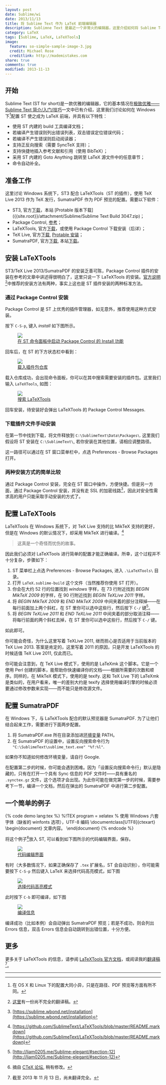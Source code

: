 ```yaml
---
layout: post
date: Sublime/wi
date: 2013/11/13
title: 将 Sublime Text 作为 LaTeX 前端编辑器
description: Sublimne Text 是最近一个非常火的编辑器，这里介绍如何将 Sublime Text 作为 LaTeX 前端编辑器。
category: LaTeX
tags: [Sublime, LaTeX, LaTeXTools]
image:
  feature: so-simple-sample-image-3.jpg
  credit: Michael Rose
  creditlink: http://mademistakes.com
share: true
comments: true
modified: 2013-11-13
---
```



## 开始

Sublime Text (ST for short)是一款优雅的编辑器，它的基本情况在[极致优雅——Sublime Text 简介/入门/技巧](http://liam0205.me/Sublime-elegant/)一文中已有介绍，这里我们讨论如何在 Windows 下[^1]配置 ST 使之成为 LaTeX 前端，并具有以下特性：

* 使用 ST 内建的 build 工具编译文档；
* 若编译产生错误则列出错误列表，双击错误定位错误代码；
* 若编译不产生错误则启动阅读器；
* 支持正反向搜索（需要 SyncTeX 支持）；
* 支持快捷地插入参考文献和引用（使用 BibTeX）；
* 采用 ST 内建的 Goto Anything 跳转至 LaTeX 源文件中的任意章节；
* 命令自动补全。

<!--more-->

## 准备工作

这里讨论 Windows 系统下，ST3 配合 LaTeXTools（ST 的插件），使用 TeX Live 2013 作为 TeX 发行，SumatraPDF 作为 PDF 预览的配置。需要以下软件：

* ST3, 官方[下载](http://www.sublimetext.com/3)，本站 [Protable 版本下载]({{site.root}}/attachment/Sublime/Sublime Text Build 3047.zip)；
* Package Control, [参考]({{site.url}}/Sublime-elegant/#package-control)；
* LaTeXTools, 官方[下载](https://github.com/SublimeText/LaTeXTools/archive/master.zip)，或使用 Package Control 下载安装（后详）；
* TeX Live, 官方[下载](http://mirror.ctan.org/systems/texlive/Images/), [Protable 安装](http://bbs.ctex.org/forum.php?mod=viewthread&tid=76538)；
* SumatraPDF, 官方[下载](https://kjkpub.s3.amazonaws.com/sumatrapdf/rel/SumatraPDF-2.4.zip), 本站[下载]({{site.root}}/attachment/LaTeX-useful-tools/SumatraPDF.exe)。

## 安装 LaTeXTools

ST3/TeX Live 2013/SumatraPDF 的安装乏善可陈，Package Control 插件的安装在参考的文章中讲述得很明白了，这里只说一下 LaTeXTools 的安装。[官方说明](https://github.com/SublimeText/LaTeXTools/blob/master/README.markdown)[^2]中推荐的安装方法有两种，事实上这也是 ST 插件安装的两种标准方法。

### 通过 Package Control 安装

Package Control 是 ST 上优秀的插件管理器，如无意外，推荐使用这种方式安装。

按下 `C-S-p`, 键入 *install* 如下图所示。

<figure>
	<a href="{{site.root}}/attachment/images/Sublime/Package_Install.png"><img src="{{site.root}}/attachment/images/Sublime/Package_Install.png"></a>
	<figcaption><a href="https://sublime.wbond.net/" title="在 ST 命令面板中启动 Package Control 的 Install 功能">在 ST 命令面板中启动 Package Control 的 Install 功能</a></figcaption>
</figure>

回车后，在 ST 的下方状态栏中看到：

<figure>
	<a href="{{site.root}}/attachment/images/Sublime/Loading_Repo.png"><img src="{{site.root}}/attachment/images/Sublime/Loading_Repo.png"></a>
	<figcaption><a href="https://sublime.wbond.net/" title="载入插件包仓库">载入插件包仓库</a></figcaption>
</figure>

载入仓库成功，会出现命令面板，你可以在其中搜索需要安装的插件包。这里我们输入 `LaTeXTools`, 如图：
<figure>
	<a href="{{site.root}}/attachment/images/Sublime/LaTeXTools_Setup.png"><img src="{{site.root}}/attachment/images/Sublime/LaTeXTools_Setup.png"></a>
	<figcaption><a href="https://sublime.wbond.net/" title="搜索 LaTeXTools">搜索 LaTeXTools</a></figcaption>
</figure>

回车安装，待安装好会弹出 LaTeXTools 的 Package Control Messages.

### 下载插件文件手动安装

在第一节中找到下载，将文件释放到 `C:\SublimeText\Data\Packages\`. 这里我们假设将 ST 安装在 `C:\SublimeText\`, 若你安装在其他位置，请相应调整路径。

这一路径可以通过在 ST 窗口菜单栏中，点选 Preferences - Browse Packages 打开。

### 两种安装方式的简单比较

通过 Package Control 安装，完全在 ST 窗口中操作，方便快捷。但是另一方面，通过 Package Control 安装，并没有走 SSL 的加密线路[^3]，因此对安全性需求高的用户只能采取手动安装的方式了。

## 配置 LaTeXTools

LaTeXTools 在 Windows 系统下，对 TeX Live 支持的比 MikTeX 支持的更好，但是在 Windows 的默认情况下，却采用 MikTeX 进行编译。[^4]

> 这真是一个奇怪而忧伤的故事。

因此我们必须对 LaTeXTools 进行简单的配置才能正确编译。所幸，这个过程并不十分复杂，步骤如下：

1. ST 菜单栏上点选 Preferences - Browse Packages, 进入 `.\LaTeXTools\` 目录。
2. 打开 `LaTeX.sublime-build` 这个文件（当然推荐你使用 ST 打开）。
3. 你会在大约 52 行的位置找到 *windows* 字样，在 73 行附近找到 *BEGIN MikTeX 2009* 的字样，在 90 行附近找到 *BEGIN TeXLive 2011* 字样。
4. 将 *BEGIN MikTeX 2009* 和 *END MikTeX 2009* 中间夹着的部分注释掉——在每行前面加上两个斜杠，在 ST 里你可以选中这些行，然后按下 `C-/` 键[^5]。
5. 将 *BEGIN TeXLive 2011* 和 *END TeXLive 2011* 中间夹着的部分取消注释——将每行前面的两个斜杠去掉，在 ST 里你可以选中这些行，然后按下 `C-/` 键。

如此即可。

你可能会奇怪，为什么这里写着 TeXLive 2011, 继而担心是否适用于当前版本的 TeX Live 2013. 答案是肯定的，这里写着 2011 的原因，只是开发 LaTeXTools 的时候适值 TeX Live 2011, 仅此而已。

你可能会注意到，在 TeX Live 模式下，使用的是 LaTeXmk 这个脚本。它是一个使用 Perl 创建的脚本，能帮助你快速编译你的文档——根据所需要的次数和顺序。同样的，在 MikTeX 模式下，使用的是 texify. 这和 TeX Live 下的 LaTeXmk 是类似的，在用户看来，唯一的差别大约是 texify 选择使用编译引擎的时候必须要通过修改参数来实现——而不能只是修改源文件。

## 配置 SumatraPDF

在 Windows 下，与 LaTeXTools 配合的默认预览器是 SumatraPDF. 为了让他们结合起来工作，需要进行下面两步配置。

1. 将 SumatraPDF.exe 所在目录添加进[环境变量](http://zh.wikipedia.org/zh/%E7%8E%AF%E5%A2%83%E5%8F%98%E9%87%8F) PATH。
2. 在 SumatraPDF 的设置中，设置反向搜索命令行为 `"C:\SublimeText\sublime_text.exe" "%f:%l"`.

如果你不知道如何修改环境变量，请自行 Google.

在配置第二步的时候，你可能会遇到困难。因为「设置反向搜索命令行」默认是隐藏的，只有在打开一个具有 Sync 信息的 PDF 文件时——具有重名的 `.synctex.gz` 文件，这个选项才会出现。为此你可能在做完第一步的时候，需要参考下一节，编译一个文档，然后在弹出的 SumatraPDF 中进行第二步配置。

## 一个简单的例子

{% code demo lang:tex %}
%!TEX program = xelatex
% 使用 Windows 六套字体（缺省的 winfonts 选项），UTF-8 编码
\documentclass[UTF8]{ctexart}
\begin{document}
文章内容。
\end{document}
{% endcode %}

将这个例子[^6]放入 ST, 可以看到如下图所示的代码编辑界面，保存。

<figure>
	<a href="{{site.root}}/attachment/images/Sublime/LaTeX_UI.png"><img src="{{site.root}}/attachment/images/Sublime/LaTeX_UI.png"></a>
	<figcaption><a href="https://sublime.wbond.net/" title="代码编辑界面">代码编辑界面</a></figcaption>
</figure>

有时（大多数情况下，如果正确保存了 `.tex` 扩展名，ST 会自动识别），你可能需要按下 `C-S-p` 然后键入 LaTeX 来选择代码高亮模式，如下图

<figure>
	<a href="{{site.root}}/attachment/images/Sublime/Set_Syntax_LaTeX.png"><img src="{{site.root}}/attachment/images/Sublime/Set_Syntax_LaTeX.png"></a>
	<figcaption><a href="https://sublime.wbond.net/" title="选择代码高亮模式">选择代码高亮模式</a></figcaption>
</figure>

此时按下 `C-b` 即可编译，如下图

<figure>
	<a href="{{site.root}}/attachment/images/Sublime/Compile_info.png"><img src="{{site.root}}/attachment/images/Sublime/Compile_info.png"></a>
	<figcaption><a href="https://sublime.wbond.net/" title="编译信息">编译信息</a></figcaption>
</figure>

编译成功（比如本例）会自动弹出 SumatraPDF 预览；若是不成功，则会列出 Errors 信息，双击 Errors 信息会自动跳转到出错位置，十分方便。

## 更多

更多关于 LaTeXTools 的信息，请参阅 [LaTeXTools 官方文档](https://github.com/SublimeText/LaTeXTools/blob/master/README.markdown)，或阅读我的[翻译稿](http://liam0205.me/Sublime-LaTeXTools)[^7]。



------
[^1]: 在 OS X 和 Linux 下的配置大同小异，只是在路径、PDF 预览等方面有所不同。
[^2]: [这里](http://liam0205.me/Sublime-LaTeXTools)有一份尚不完全的翻译稿。
[^3]: [https://sublime.wbond.net/installation](https://sublime.wbond.net/installation)
[^4]: [https://github.com/SublimeText/LaTeXTools/blob/master/README.markdown](https://github.com/SublimeText/LaTeXTools/blob/master/README.markdown)
[^5]: [http://liam0205.me/Sublime-elegant/#section-12](http://liam0205.me/Sublime-elegant/#section-12)
[^6]: 摘自 [CTeX 论坛](http://bbs.ctex.org/forum.php?mod=redirect&goto=findpost&ptid=48244&pid=337082&fromuid=109739), 稍有修改。
[^7]: 截至 2013 年 11 月 13 日，尚未翻译完全。
